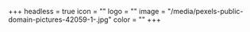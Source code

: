 +++
headless = true
icon = ""
logo = ""
image = "/media/pexels-public-domain-pictures-42059-1-.jpg"
color = ""
+++
